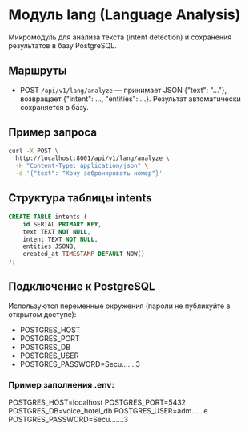 # Модуль lang (Language Analysis)

Микромодуль для анализа текста (intent detection) и сохранения результатов в базу PostgreSQL.

## Маршруты
- POST `/api/v1/lang/analyze` — принимает JSON {"text": "..."}, возвращает {"intent": ..., "entities": ...}. Результат автоматически сохраняется в базу.

## Пример запроса

```bash
curl -X POST \
  http://localhost:8001/api/v1/lang/analyze \
  -H "Content-Type: application/json" \
  -d '{"text": "Хочу забронировать номер"}'
```

## Структура таблицы intents

```sql
CREATE TABLE intents (
    id SERIAL PRIMARY KEY,
    text TEXT NOT NULL,
    intent TEXT NOT NULL,
    entities JSONB,
    created_at TIMESTAMP DEFAULT NOW()
);
```

## Подключение к PostgreSQL
Используются переменные окружения (пароли не публикуйте в открытом доступе):
- POSTGRES_HOST
- POSTGRES_PORT
- POSTGRES_DB
- POSTGRES_USER
- POSTGRES_PASSWORD=Secu.......3

### Пример заполнения .env:

POSTGRES_HOST=localhost
POSTGRES_PORT=5432
POSTGRES_DB=voice_hotel_db
POSTGRES_USER=adm......e
POSTGRES_PASSWORD=Secu.......3 